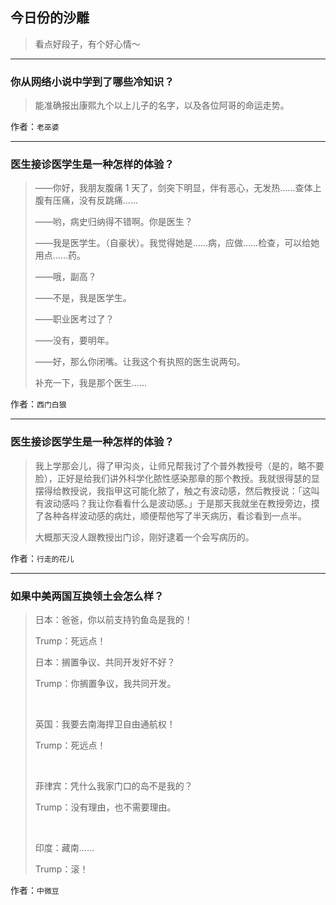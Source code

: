 ## 今日份的沙雕

> 看点好段子，有个好心情～


 
---

### 你从网络小说中学到了哪些冷知识？

> 能准确报出康熙九个以上儿子的名字，以及各位阿哥的命运走势。


作者：`老巫婆`

---

### 医生接诊医学生是一种怎样的体验？

> ——你好，我朋友腹痛 1 天了，剑突下明显，伴有恶心，无发热……查体上腹有压痛，没有反跳痛……
> 
> ——哟，病史归纳得不错啊。你是医生？
> 
> ——我是医学生。（自豪状）。我觉得她是……病，应做……检查，可以给她用点……药。
> 
> ——哦，副高？
> 
> ——不是，我是医学生。
> 
> ——职业医考过了？
> 
> ——没有，要明年。
> 
> ——好，那么你闭嘴。让我这个有执照的医生说两句。
> 
> 补充一下，我是那个医生……


作者：`西门白狼`

---

### 医生接诊医学生是一种怎样的体验？

> 我上学那会儿，得了甲沟炎，让师兄帮我讨了个普外教授号（是的，略不要脸），正好是给我们讲外科学化脓性感染那章的那个教授。我就很得瑟的显摆得给教授说，我指甲这可能化脓了，触之有波动感，然后教授说：「这叫有波动感吗？我让你看看什么是波动感。」于是那天我就坐在教授旁边，摸了各种各样波动感的病灶，顺便帮他写了半天病历，看诊看到一点半。
> 
> 大概那天没人跟教授出门诊，刚好逮着一个会写病历的。


作者：`行走的花儿`

---

### 如果中美两国互换领土会怎么样？

> 日本：爸爸，你以前支持钓鱼岛是我的！
> 
> Trump：死远点！
> 
> 日本：搁置争议、共同开发好不好？
> 
> Trump：你搁置争议，我共同开发。
> 
>  
> 
> 英国：我要去南海捍卫自由通航权！
> 
> Trump：死远点！
> 
>  
> 
> 菲律宾：凭什么我家门口的岛不是我的？
> 
> Trump：没有理由，也不需要理由。
> 
>  
> 
> 印度：藏南……
> 
> Trump：滚！


作者：`中微豆`